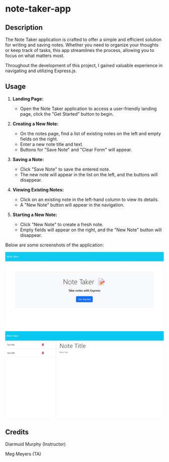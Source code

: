 # note-taker-app

## Description

The Note Taker application is crafted to offer a simple and efficient solution for writing and saving notes. Whether you need to organize your thoughts or keep track of tasks, this app streamlines the process, allowing you to focus on what matters most.

Throughout the development of this project, I gained valuable experience in navigating and utilizing Express.js.

## Usage

1. **Landing Page:**
   - Open the Note Taker application to access a user-friendly landing page, click the "Get Started" button to begin.

2. **Creating a New Note:**
   - On the notes page, find a list of existing notes on the left and empty fields on the right.
   - Enter a new note title and text.
   - Buttons for "Save Note" and "Clear Form" will appear.

3. **Saving a Note:**
   - Click "Save Note" to save the entered note.
   - The new note will appear in the list on the left, and the buttons will disappear.

4. **Viewing Existing Notes:**
   - Click on an existing note in the left-hand column to view its details.
   - A "New Note" button will appear in the navigation.

5. **Starting a New Note:**
   - Click "New Note" to create a fresh note.
   - Empty fields will appear on the right, and the "New Note" button will disappear.

Below are some screenshots of the application:

![example logo created by this cli](assets/Screenshot%201.jpg)
![example logo created by this cli](assets/Screenshot%202.jpg) 

## Credits

Diarmuid Murphy (Instructor) 

Meg Meyers (TA)